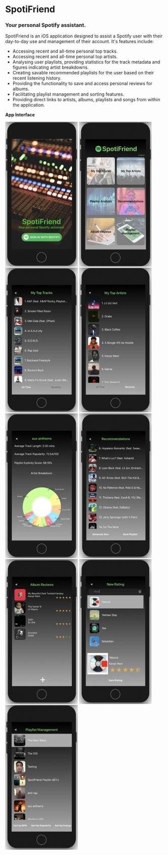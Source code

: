 # SpotiFriend
### Your personal Spotify assistant.

SpotiFriend is an iOS application designed to assist a Spotify user with their day-to-day use and management of their account. It's features include:
* Accessing recent and all-time personal top tracks.
* Accessing recent and all-time personal top artists.
* Analysing user playlists, providing statistics for the track metadata and figures indicating artist breakdowns.
* Creating savable recommended playlists for the user based on their recent listening history.
* Providing the functionality to save and access personal reviews for albums.
* Facilitating playlist management and sorting features.
* Providing direct links to artists, albums, playlists and songs from within the application.

**App Interface**

<img src="Resources/1.png" width="230" height="458"> <img src="Resources/2.png" width="230" height="458"> <img src="Resources/3.png" width="230" height="458">
<img src="Resources/4.png" width="230" height="458"> <img src="Resources/5.png" width="230" height="458"> <img src="Resources/6.png" width="230" height="458">
<img src="Resources/7.png" width="230" height="458"> <img src="Resources/8.png" width="230" height="458"> <img src="Resources/9.png" width="230" height="458">
